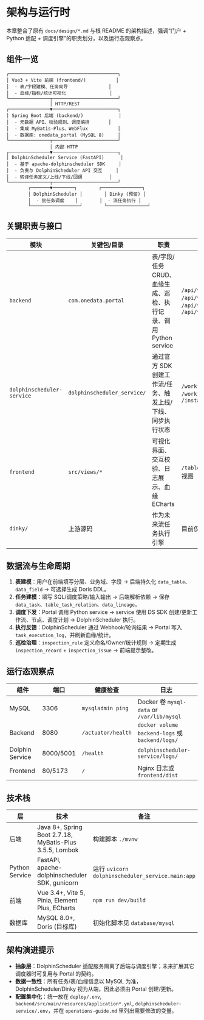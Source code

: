 # 架构与运行时

本章整合了原有 `docs/design/*.md` 与根 README 的架构描述，强调“门户 + Python 适配 + 调度引擎”的职责划分，以及运行态观察点。

## 组件一览

```
┌────────────────────────────────────────┐
│ Vue3 + Vite 前端 (frontend/)           │
│  - 表/字段建模、任务向导               │
│  - 血缘/指标/统计可视化                │
└───────────────┬────────────────────────┘
                │ HTTP/REST
┌───────────────▼────────────────────────┐
│ Spring Boot 后端 (backend/)             │
│  - 元数据 API、校验规则、调度编排       │
│  - 集成 MyBatis-Plus、WebFlux           │
│  - 数据库: onedata_portal (MySQL 8)     │
└───────────────┬────────────────────────┘
                │ 内部 HTTP
┌───────────────▼────────────────────────┐
│ DolphinScheduler Service (FastAPI)      │
│  - 基于 apache-dolphinscheduler SDK     │
│  - 负责与 DolphinScheduler API 交互     │
│  - 转译任务定义/上线/下线/回调          │
└───────────────┬────────────────────────┘
        ┌───────▼────────┐        ┌───────────────┐
        │ DolphinScheduler │        │ Dinky (预留) │
        │  - 批任务调度    │        │  - 流任务执行 │
        └──────────────────┘        └───────────────┘
```

## 关键职责与接口

| 模块 | 关键包/目录 | 职责 | 关键接口 |
| --- | --- | --- | --- |
| `backend` | `com.onedata.portal` | 表/字段/任务 CRUD、血缘生成、巡检、执行记录、调用 Python service | `/api/v1/tables`, `/api/v1/tasks`, `/api/v1/lineage`, `/api/v1/dolphin/...` |
| `dolphinscheduler-service` | `dolphinscheduler_service/` | 通过官方 SDK 创建工作流/任务、触发上线/下线、同步执行状态 | `/workflows/sync`, `/workflows/{code}/delete`, `/instances/start` |
| `frontend` | `src/views/*` | 可视化界面、交互校验、日志展示、血缘 ECharts | `/tables`, `/tasks`, `/lineage` 视图 |
| `dinky/` | 上游源码 | 作为未来流任务执行引擎 | 目前仅占位，无需构建 |

## 数据流与生命周期

1. **表建模**：用户在前端填写分层、业务域、字段 → 后端持久化 `data_table`、`data_field` → 可选择生成 Doris DDL。
2. **任务建模**：填写 SQL/调度策略/输入输出 → 后端解析依赖 → 保存 `data_task`、`table_task_relation`、`data_lineage`。
3. **调度下发**：Portal 调用 Python service → service 使用 DS SDK 创建/更新工作流、节点、调度计划 → DolphinScheduler 执行。
4. **执行反馈**：DolphinScheduler 通过 Webhook/轮询结果 → Portal 写入 `task_execution_log`，并刷新血缘/统计。
5. **巡检治理**：`inspection_rule` 定义命名/Owner/统计规则 → 定期生成 `inspection_record` + `inspection_issue` → 前端提示整改。

## 运行态观察点

| 组件 | 端口 | 健康检查 | 日志|
| --- | --- | --- | --- |
| MySQL | 3306 | `mysqladmin ping` | Docker 卷 `mysql-data` or `/var/lib/mysql` |
| Backend | 8080 | `/actuator/health` | `docker volume backend-logs` 或 `backend/logs/` |
| Dolphin Service | 8000/5001 | `/health` | `dolphinscheduler-service/logs/` |
| Frontend | 80/5173 | `/` | Nginx 日志或 `frontend/dist` |

## 技术栈

| 层 | 技术 | 备注 |
| --- | --- | --- |
| 后端 | Java 8+, Spring Boot 2.7.18, MyBatis-Plus 3.5.5, Lombok | 构建脚本 `./mvnw` |
| Python Service | FastAPI, apache-dolphinscheduler SDK, gunicorn | 运行 `uvicorn dolphinscheduler_service.main:app` |
| 前端 | Vue 3.4+, Vite 5, Pinia, Element Plus, ECharts | `npm run dev/build` |
| 数据库 | MySQL 8.0+, Doris (目标库) | 初始化脚本见 `database/mysql` |

## 架构演进提示

- **抽象层**：DolphinScheduler 适配服务隔离了后端与调度引擎；未来扩展其它调度器时可复用与 Portal 的契约。
- **数据一致性**：所有任务/表/血缘信息以 MySQL 为准，DolphinScheduler/Dinky 视为从端，因此必须由 Portal 创建/更新。
- **配置集中化**：统一放在 `deploy/.env`, `backend/src/main/resources/application*.yml`, `dolphinscheduler-service/.env`，并在 `operations-guide.md` 里列出需要修改的变量。
